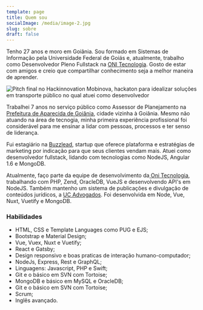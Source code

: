 ```yaml
---
template: page
title: Quem sou
socialImage: /media/image-2.jpg
slug: sobre
draft: false
---
```

Tenho 27 anos e moro em Goiânia. Sou formado em Sistemas de Informação pela Universidade Federal de Goiás e, atualmente, trabalho como Desenvolvedor Pleno Fullstack na [ONI Tecnologia](https://onitecnologia.com.br/). Gosto de estar com amigos e creio que compartilhar conhecimento seja a melhor maneira de aprender.

![Pitch final no Hackinnovation Mobinova, hackaton para idealizar soluções em transporte público no qual atuei como desenvolvedor](/media/hackaton.jpg "Anuar Daher - Desenvolvedor de Software")

Trabalhei 7 anos no serviço público como Assessor de Planejamento na [Prefeitura de Aparecida de Goiânia](https://www.aparecida.go.gov.br/), cidade vizinha à Goiânia. Mesmo não atuando na área de tecnogia, minha primeira experiência profissional foi considerável para me ensinar a lidar com pessoas, processos e ter senso de liderança. 

Fui estagiário na [Buzzlead](https://buzzlead.com.br/), startup que oferece plataforma e estratégias de marketing por indicação para que seus clientes vendam mais. Atuei como desenvolvedor fullstack, lidando com tecnologias como NodeJS, Angular 1.6 e MongoDB.

Atualmente, faço parte da equipe de desenvolvimento da[ Oni Tecnologia](https://onitecnologia.com.br/), trabalhando com PHP, Zend, OracleDB, VueJS e desenvolvendo API's em NodeJS. Também mantenho um sistema de publicações e divulgação de conteúdos jurídicos, a [UC Advogados](https://ucadvogados.com.br). Foi desenvolvida em Node, Vue, Nuxt, Vuetify e MongoDB.

### Habilidades

* HTML, CSS e Template Languages como PUG e EJS;
* Bootstrap e Material Design;
* Vue, Vuex, Nuxt e Vuetify;
* React e Gatsby;
* Design responsivo e boas praticas de interação humano-computador;
* NodeJs, Express, Rest e GraphQL;
* Linguagens: Javascript, PHP e Swift;
* Git e o básico em SVN com Tortoise;
* MongoDB e básico em MySQL e OracleDB;
* Git e o básico em SVN com Tortoise;
* Scrum;
* Inglês avançado.